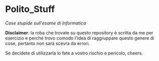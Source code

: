 # Polito_Stuff
<i>Cose stupide sull'esame di Informatica</i>


<b>Disclaimer</b>: la roba che trovate su questo repository è scritta da me per esercizio e perché trovo comodo l'idea di raggruppare questo genere di cose, pertanto non sarà scevra da errori.

Se decidete di utilizzarla lo fate a vostro rischio e pericolo, cheers.
